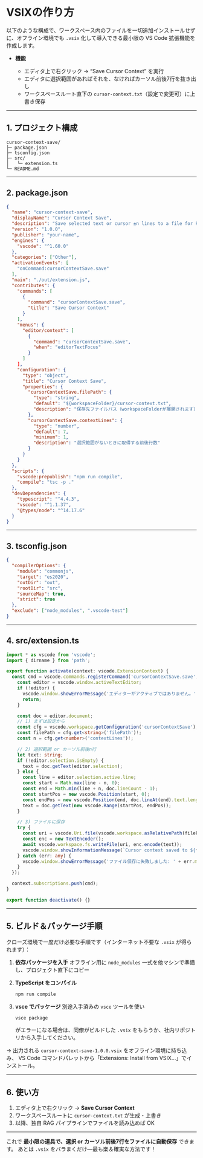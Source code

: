 # VSIXの作り方

以下のような構成で、ワークスペース内のファイルを一切追加インストールせずに、オフライン環境でも `.vsix` 化して導入できる最小限の VS Code 拡張機能を作成します。

* **機能**

  * エディタ上で右クリック → “Save Cursor Context” を実行
  * エディタに選択範囲があればそれを、なければカーソル前後7行を抜き出し
  * ワークスペースルート直下の `cursor-context.txt`（設定で変更可）に上書き保存

---

## 1. プロジェクト構成

```
cursor-context-save/
├─ package.json
├─ tsconfig.json
├─ src/
│   └─ extension.ts
└─ README.md
```

---

## 2. package.json

```json
{
  "name": "cursor-context-save",
  "displayName": "Cursor Context Save",
  "description": "Save selected text or cursor ±n lines to a file for RAG preprocessing",
  "version": "1.0.0",
  "publisher": "your-name",
  "engines": {
    "vscode": "^1.60.0"
  },
  "categories": ["Other"],
  "activationEvents": [
    "onCommand:cursorContextSave.save"
  ],
  "main": "./out/extension.js",
  "contributes": {
    "commands": [
      {
        "command": "cursorContextSave.save",
        "title": "Save Cursor Context"
      }
    ],
    "menus": {
      "editor/context": [
        {
          "command": "cursorContextSave.save",
          "when": "editorTextFocus"
        }
      ]
    ],
    "configuration": {
      "type": "object",
      "title": "Cursor Context Save",
      "properties": {
        "cursorContextSave.filePath": {
          "type": "string",
          "default": "${workspaceFolder}/cursor-context.txt",
          "description": "保存先ファイルパス（workspaceFolderが展開されます）"
        },
        "cursorContextSave.contextLines": {
          "type": "number",
          "default": 7,
          "minimum": 1,
          "description": "選択範囲がないときに取得する前後行数"
        }
      }
    }
  },
  "scripts": {
    "vscode:prepublish": "npm run compile",
    "compile": "tsc -p ."
  },
  "devDependencies": {
    "typescript": "^4.4.3",
    "vscode": "^1.1.37",
    "@types/node": "^14.17.6"
  }
}
```

---

## 3. tsconfig.json

```json
{
  "compilerOptions": {
    "module": "commonjs",
    "target": "es2020",
    "outDir": "out",
    "rootDir": "src",
    "sourceMap": true,
    "strict": true
  },
  "exclude": ["node_modules", ".vscode-test"]
}
```

---

## 4. src/extension.ts

```ts
import * as vscode from 'vscode';
import { dirname } from 'path';

export function activate(context: vscode.ExtensionContext) {
  const cmd = vscode.commands.registerCommand('cursorContextSave.save', async () => {
    const editor = vscode.window.activeTextEditor;
    if (!editor) {
      vscode.window.showErrorMessage('エディターがアクティブではありません。');
      return;
    }

    const doc = editor.document;
    // 1) まずは設定から
    const cfg = vscode.workspace.getConfiguration('cursorContextSave');
    const filePath = cfg.get<string>('filePath')!;
    const n = cfg.get<number>('contextLines')!;

    // 2) 選択範囲 or カーソル前後n行
    let text: string;
    if (!editor.selection.isEmpty) {
      text = doc.getText(editor.selection);
    } else {
      const line = editor.selection.active.line;
      const start = Math.max(line - n, 0);
      const end = Math.min(line + n, doc.lineCount - 1);
      const startPos = new vscode.Position(start, 0);
      const endPos = new vscode.Position(end, doc.lineAt(end).text.length);
      text = doc.getText(new vscode.Range(startPos, endPos));
    }

    // 3) ファイルに保存
    try {
      const uri = vscode.Uri.file(vscode.workspace.asRelativePath(filePath, false));
      const enc = new TextEncoder();
      await vscode.workspace.fs.writeFile(uri, enc.encode(text));
      vscode.window.showInformationMessage(`Cursor context saved to ${filePath}`);
    } catch (err: any) {
      vscode.window.showErrorMessage('ファイル保存に失敗しました: ' + err.message);
    }
  });

  context.subscriptions.push(cmd);
}

export function deactivate() {}
```

---

## 5. ビルド＆パッケージ手順

クローズ環境で一度だけ必要な手順です（インターネット不要な `.vsix` が得られます）：

1. **依存パッケージを入手**
   オフライン用に `node_modules` 一式を他マシンで準備し、プロジェクト直下にコピー
2. **TypeScript をコンパイル**

   ```bash
   npm run compile
   ```
3. **vsce でパッケージ**
   別途入手済みの `vsce` ツールを使い

   ```bash
   vsce package
   ```

   がエラーになる場合は、同僚がビルドした `.vsix` をもらうか、社内リポジトリから入手してください。

→ 出力される `cursor-context-save-1.0.0.vsix` をオフライン環境に持ち込み、
VS Code コマンドパレットから「Extensions: Install from VSIX...」でインストール。

---

## 6. 使い方

1. エディタ上で右クリック → **Save Cursor Context**
2. ワークスペースルートに `cursor-context.txt` が生成・上書き
3. 以降、独自 RAG パイプラインでファイルを読み込めば OK

---

これで **最小限の道具で、選択 or カーソル前後7行をファイルに自動保存** できます。
あとは `.vsix` をバラまくだけ—最も楽＆確実な方法です！
